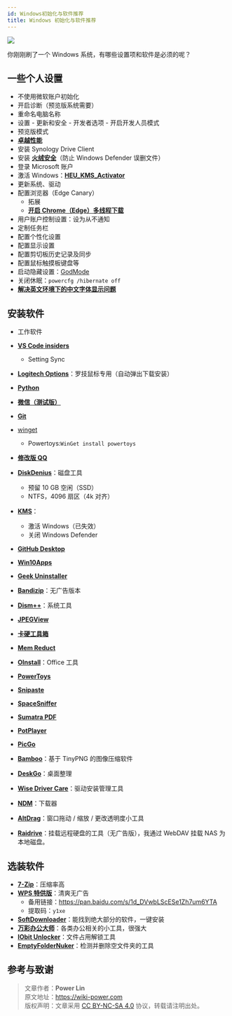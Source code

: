 ```yaml
---
id: Windows初始化与软件推荐
title: Windows 初始化与软件推荐
---
```


![](https://wiki-media-1253965369.cos.ap-guangzhou.myqcloud.com/img/20210117142759.jpg)

你刚刚刷了一个 Windows 系统，有哪些设置项和软件是必须的呢？

## 一些个人设置

- 不使用微软账户初始化
- 开启诊断（预览版系统需要）
- 重命名电脑名称
- 设置 - 更新和安全 - 开发者选项 - 开启开发人员模式
- 预览版模式
- [**卓越性能**](https://bobi.site/archives/875)
- 安装 Synology Drive Client
- 安装 [**火绒安全**](https://www.huorong.cn/)（防止 Windows Defender 误删文件）
- 登录 Microsoft 账户
- 激活 Windows：[**HEU_KMS_Activator**](https://github.com/zbezj/HEU_KMS_Activator)
- 更新系统、驱动
- 配置浏览器（Edge Canary）
    - 拓展
    - [**开启 Chrome（Edge）多线程下载**](https://wiki-power.com/%E5%BC%80%E5%90%AFChrome%EF%BC%88Edge%EF%BC%89%E5%A4%9A%E7%BA%BF%E7%A8%8B%E4%B8%8B%E8%BD%BD)
- 用户账户控制设置：设为从不通知
- 定制任务栏
- 配置个性化设置
- 配置显示设置
- 配置剪切板历史记录及同步
- 配置鼠标触摸板键盘等
- 启动隐藏设置：[GodMode](https://github.com/linyuxuanlin/File-host/tree/main/software/GodMode.lnk)
- 关闭休眠：`powercfg /hibernate off`
- [**解决英文环境下的中文字体显示问题**](https://blog.csdn.net/amoscn/article/details/106224359)

## 安装软件

- 工作软件
- [**VS Code insiders**](https://code.visualstudio.com/docs/?dv=win64&build=insiders)
    - Setting Sync
- [**Logitech Options**](https://www.logitech.com.cn/zh-cn/product/options)：罗技鼠标专用（自动弹出下载安装）
- [**Python**](https://www.microsoft.com/zh-cn/p/python-39/9p7qfqmjrfp7?rtc=1&activetab=pivot:overviewtab)
- [**微信（测试版）**](https://dldir1.qq.com/weixin/Windows/Beta/WeChatBeta.exe)
- [**Git**](https://git-scm.com/downloads)
- [winget](https://www.microsoft.com/zh-cn/p/app-installer/9nblggh4nns1?ocid=9nblggh4nns1_ORSEARCH_Bing&rtc=2&activetab=pivot:overviewtab)
    - Powertoys:`WinGet install powertoys`
- [**修改版 QQ**](https://github.com/linyuxuanlin/File-host/blob/main/software/QQ%209.4.2.27666%20Lite-20210118%20by%20flighty-Q.exe)

- [**DiskDenius**](https://www.diskgenius.cn/download.php)：磁盘工具
    - 预留 10 GB 空闲（SSD）
    - NTFS，4096 扇区（4k 对齐）
- [**KMS**](https://github.com/linyuxuanlin/File-host/tree/main/software/KMS.exe)：

    - 激活 Windows（已失效）
    - 关闭 Windows Defender

- [**GitHub Desktop**](https://desktop.github.com)

- [**Win10Apps**](https://github.com/linyuxuanlin/File-host/tree/main/software/Win10Apps.exe)
- [**Geek Uninstaller**](https://github.com/linyuxuanlin/File-host/tree/main/software/geekuninstaller.exe)
- [**Bandizip**](https://github.com/linyuxuanlin/File-host/tree/main/software/Bandizip.exe)：无广告版本
- [**Dism++**](https://www.chuyu.me/zh-Hans/)：系统工具
- [**JPEGView**](https://github.com/linyuxuanlin/File-host/tree/main/software/JPEGView64.zip)
- [**卡硬工具箱**](http://www.kbtool.cn/down.php)
- [**Mem Reduct**](https://github.com/henrypp/memreduct/releases)
- [**OInstall**](https://github.com/linyuxuanlin/File-host/tree/main/software/OInstall.exe)：Office 工具
- [**PowerToys**](https://github.com/microsoft/PowerToys/releases/)
- [**Snipaste**](https://zh.snipaste.com/download.html)
- [**SpaceSniffer**](https://github.com/linyuxuanlin/File-host/tree/main/software/SpaceSniffer.exe)
- [**Sumatra PDF**](https://www.sumatrapdfreader.org/download-free-pdf-viewer.html)
- [**PotPlayer**](https://daumpotplayer.com/download/)
- [**PicGo**](https://github.com/Molunerfinn/PicGo/releases/tag/v2.3.0-beta.4)
- [**Bamboo**](https://christopherwk210.github.io/bamboo/)：基于 TinyPNG 的图像压缩软件
- [**DeskGo**](https://pm.myapp.com/invc/xfspeed/qqpcmgr/data/DeskGo_2_9_1051_127_lite.exe)：桌面整理
- [**Wise Driver Care**](https://github.com/linyuxuanlin/File-host/blob/main/software/Wise%20Driver%20Care.zip)：驱动安装管理工具
- [**NDM**](https://www.neatdownloadmanager.com/index.php/en/)：下载器
- [**AltDrag**](https://github.com/linyuxuanlin/File-host/tree/main/software/AltDrag.exe)：窗口拖动 / 缩放 / 更改透明度小工具
- [**Raidrive**](https://github.com/linyuxuanlin/File-host/blob/main/software/raidrive-2020-6-80.exe)：挂载远程硬盘的工具（无广告版），我通过 WebDAV 挂载 NAS 为本地磁盘。

## 选装软件

- [**7-Zip**](https://github.com/linyuxuanlin/File-host/tree/main/software/7z.exe)：压缩率高
- [**WPS 特供版**](http://wpspro.support.wps.cn/gov/guangdong/chaozhou/installation/WPS%20Office%202019%20%E4%B8%93%E4%B8%9A%E7%89%88%EF%BC%88%E6%BD%AE%E5%B7%9E%E5%B8%82%E5%85%9A%E6%94%BF%E6%9C%BA%E5%85%B3%E5%8D%95%E4%BD%8D%EF%BC%89.exe)：清爽无广告
    - 备用链接：https://pan.baidu.com/s/1d_DVwbLScESe1Zh7um6YTA
    - 提取码：`y1xe`
- [**SoftDownloader**](https://github.com/linyuxuanlin/File-host/tree/main/software/SoftDownloader.zip)：能找到绝大部分的软件，一键安装
- [**万彩办公大师**](https://github.com/linyuxuanlin/File-host/tree/main/software/OfficeBox.zip)：各类办公相关的小工具，很强大
- [**IObit Unlocker**](https://github.com/linyuxuanlin/File-host/tree/main/software/IObit_Unlocker.exe)：文件占用解锁工具
- [**EmptyFolderNuker**](https://github.com/linyuxuanlin/File-host/tree/main/software/EmptyFolderNuker.exe)：检测并删除空文件夹的工具

## 参考与致谢

> 文章作者：**Power Lin**  
> 原文地址：<https://wiki-power.com>  
> 版权声明：文章采用 [CC BY-NC-SA 4.0](https://creativecommons.org/licenses/by/4.0/deed.zh) 协议，转载请注明出处。
